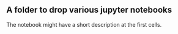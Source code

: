 ## A folder to drop various jupyter notebooks
The notebook might have a short description at the first cells.
